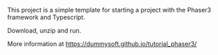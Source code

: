 This project is a simple template for starting a project with the Phaser3 framework and Typescript.

Download, unzip and run.

More information at https://dummysoft.github.io/tutorial_phaser3/

